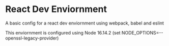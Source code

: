 # React Dev Enviornment
 A basic config for a react dev enviornment using webpack, babel and eslint

This enviornment is configured using Node 16.14.2 (set NODE_OPTIONS=--openssl-legacy-provider)
